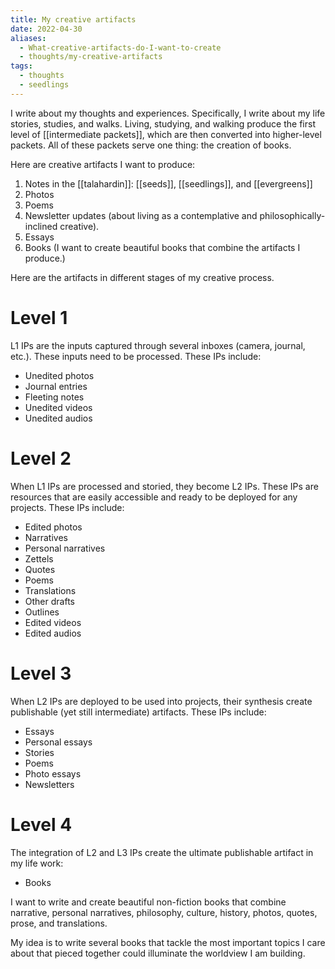 ```yaml
---
title: My creative artifacts
date: 2022-04-30
aliases:
  - What-creative-artifacts-do-I-want-to-create
  - thoughts/my-creative-artifacts
tags:
  - thoughts
  - seedlings
---
```

I write about my thoughts and experiences. Specifically, I write about my life stories, studies, and walks. Living, studying, and walking produce the first level of [[intermediate packets]], which are then converted into higher-level packets. All of these packets serve one thing: the creation of books.

Here are creative artifacts I want to produce:
1. Notes in the [[talahardin]]: [[seeds]], [[seedlings]], and [[evergreens]]
2. Photos
3. Poems
4. Newsletter updates (about living as a contemplative and philosophically-inclined creative).
5. Essays
6. Books (I want to create beautiful books that combine the artifacts I produce.)

Here are the artifacts in different stages of my creative process.

# Level 1

L1 IPs are the inputs captured through several inboxes (camera, journal, etc.). These inputs need to be processed. These IPs include:

- Unedited photos
- Journal entries
- Fleeting notes
- Unedited videos
- Unedited audios

# Level 2

When L1 IPs are processed and storied, they become L2 IPs. These IPs are resources that are easily accessible and ready to be deployed for any projects. These IPs include:

- Edited photos
- Narratives
- Personal narratives
- Zettels
- Quotes
- Poems
- Translations
- Other drafts
- Outlines
- Edited videos
- Edited audios

# Level 3

When L2 IPs are deployed to be used into projects, their synthesis create publishable (yet still intermediate) artifacts. These IPs include:

- Essays
- Personal essays
- Stories
- Poems
- Photo essays
- Newsletters

# Level 4

The integration of L2 and L3 IPs create the ultimate publishable artifact in my life work:

- Books

I want to write and create beautiful non-fiction books that combine narrative, personal narratives, philosophy, culture, history, photos, quotes, prose, and translations.

My idea is to write several books that tackle the most important topics I care about that pieced together could illuminate the worldview I am building.